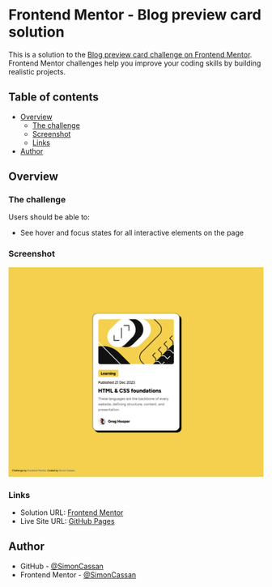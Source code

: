 # Frontend Mentor - Blog preview card solution

This is a solution to the [Blog preview card challenge on Frontend Mentor](https://www.frontendmentor.io/challenges/blog-preview-card-ckPaj01IcS). Frontend Mentor challenges help you improve your coding skills by building realistic projects. 

## Table of contents

- [Overview](#overview)
  - [The challenge](#the-challenge)
  - [Screenshot](#screenshot)
  - [Links](#links)
- [Author](#author)

## Overview

### The challenge

Users should be able to:

- See hover and focus states for all interactive elements on the page


### Screenshot

![](./assets/images/screenshot.png)


### Links

- Solution URL: [Frontend Mentor](https://www.frontendmentor.io/solutions/blog-preview-card-using-flexbox-XvQ79vzTFh)
- Live Site URL: [GitHub Pages](https://simoncassan.github.io/Front-end-Mentor_challenges/Blog-preview-card/)

## Author

- GitHub - [@SimonCassan](https://github.com/SimonCassan)
- Frontend Mentor - [@SimonCassan](https://www.frontendmentor.io/profile/SimonCassan)